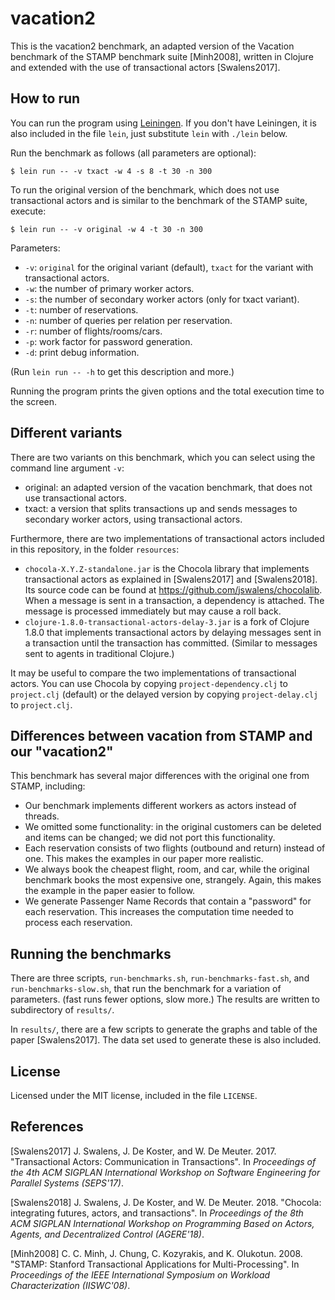 # vacation2

This is the vacation2 benchmark, an adapted version of the Vacation benchmark of the STAMP benchmark suite [Minh2008], written in Clojure and extended with the use of transactional actors [Swalens2017].

## How to run

You can run the program using [Leiningen](https://leiningen.org/). If you don't have Leiningen, it is also included in the file `lein`, just substitute `lein` with `./lein` below.

Run the benchmark as follows (all parameters are optional):

    $ lein run -- -v txact -w 4 -s 8 -t 30 -n 300

To run the original version of the benchmark, which does not use transactional actors and is similar to the benchmark of the STAMP suite, execute:

    $ lein run -- -v original -w 4 -t 30 -n 300

Parameters:
* `-v`: `original` for the original variant (default), `txact` for the variant with transactional actors.
* `-w`: the number of primary worker actors.
* `-s`: the number of secondary worker actors (only for txact variant).
* `-t`: number of reservations.
* `-n`: number of queries per relation per reservation.
* `-r`: number of flights/rooms/cars.
* `-p`: work factor for password generation.
* `-d`: print debug information.

(Run `lein run -- -h` to get this description and more.)

Running the program prints the given options and the total execution time to the screen.

## Different variants

There are two variants on this benchmark, which you can select using the command line argument `-v`:

* original: an adapted version of the vacation benchmark, that does not use transactional actors.
* txact: a version that splits transactions up and sends messages to secondary worker actors, using transactional actors.

Furthermore, there are two implementations of transactional actors included in this repository, in the folder `resources`:

* `chocola-X.Y.Z-standalone.jar` is the Chocola library that implements transactional actors as explained in [Swalens2017] and [Swalens2018]. Its source code can be found at https://github.com/jswalens/chocolalib. When a message is sent in a transaction, a dependency is attached. The message is processed immediately but may cause a roll back.
* `clojure-1.8.0-transactional-actors-delay-3.jar` is a fork of Clojure 1.8.0 that implements transactional actors by delaying messages sent in a transaction until the transaction has committed. (Similar to messages sent to agents in traditional Clojure.)

It may be useful to compare the two implementations of transactional actors. You can use Chocola by copying `project-dependency.clj` to `project.clj` (default) or the delayed version by copying `project-delay.clj` to `project.clj`.

## Differences between vacation from STAMP and our "vacation2"

This benchmark has several major differences with the original one from STAMP, including:
* Our benchmark implements different workers as actors instead of threads.
* We omitted some functionality: in the original customers can be deleted and items can be changed; we did not port this functionality.
* Each reservation consists of two flights (outbound and return) instead of one. This makes the examples in our paper more realistic.
* We always book the cheapest flight, room, and car, while the original benchmark books the most expensive one, strangely. Again, this makes the example in the paper easier to follow.
* We generate Passenger Name Records that contain a "password" for each reservation. This increases the computation time needed to process each reservation.

## Running the benchmarks

There are three scripts, `run-benchmarks.sh`, `run-benchmarks-fast.sh`, and `run-benchmarks-slow.sh`, that run the benchmark for a variation of parameters. (fast runs fewer options, slow more.) The results are written to subdirectory of `results/`.

In `results/`, there are a few scripts to generate the graphs and table of the paper [Swalens2017]. The data set used to generate these is also included.

## License

Licensed under the MIT license, included in the file `LICENSE`.

## References

[Swalens2017]
J. Swalens, J. De Koster, and W. De Meuter. 2017. "Transactional Actors: Communication in Transactions". In _Proceedings of the 4th ACM SIGPLAN International Workshop on Software Engineering for Parallel Systems (SEPS'17)_.

[Swalens2018]
J. Swalens, J. De Koster, and W. De Meuter. 2018. "Chocola: integrating futures, actors, and transactions". In _Proceedings of the 8th ACM SIGPLAN International Workshop on Programming Based on Actors, Agents, and Decentralized Control (AGERE'18)_.

[Minh2008]
C. C. Minh, J. Chung, C. Kozyrakis, and K. Olukotun. 2008. "STAMP: Stanford Transactional Applications for Multi-Processing". In _Proceedings of the IEEE International Symposium on Workload Characterization (IISWC'08)_.
